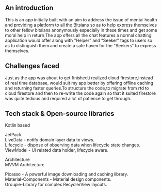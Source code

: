 ## An introduction
This is an app initially built with an aim to address the issue of mental health and providing a platform to all the Bitsians so as to help express themselves
to other fellow bitsians anonymously especially in these times and get some moral help in return.The app offers all the chat features a normal 
chatting application would offer along with "Helper" and "Seeker" tags to users so as to distinguish them and create a safe haven for the "Seekers" to express themselves.

## Challenges faced
Just as the app was about to get finished,i realized cloud firestore,instead of real time database, would suit my app better by offering offline
caching and returning faster queries.To structure the code,to migrate from 
rtd to cloud firestore and then to re-write the code again so that it suited firestore was quite tedious and required a lot of patience to get through.   
 
## Tech stack & Open-source libraries

Kotlin based 

JetPack\
 LiveData - notify domain layer data to views.\
 Lifecycle - dispose of observing data when lifecycle state changes.\
 ViewModel - UI related data holder, lifecycle aware.

Architecture\
 MVVM Architecture

Picasso - A powerful image downloading and caching library.\
Material-Components - Material design components.\
Groupie-Library for complex RecyclerView layouts.
